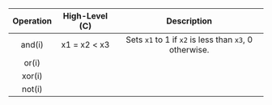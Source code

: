 | Operation | High-Level (C) |                      Description                       |
| :-------: | :------------: | :----------------------------------------------------: |
|  and(i)   |  x1 = x2 < x3  | Sets `x1` to 1 if `x2` is less than `x3`, 0 otherwise. |
|   or(i)   |                |                                                        |
|  xor(i)   |                |                                                        |
|  not(i)   |                |                                                        |